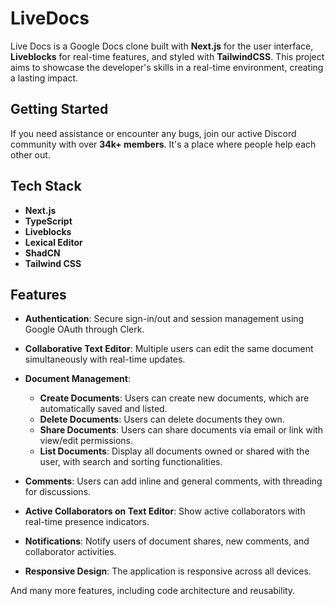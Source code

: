# LiveDocs

Live Docs is a Google Docs clone built with **Next.js** for the user interface, **Liveblocks** for real-time features, and styled with **TailwindCSS**. This project aims to showcase the developer's skills in a real-time environment, creating a lasting impact.

## Getting Started

If you need assistance or encounter any bugs, join our active Discord community with over **34k+ members**. It's a place where people help each other out.

## Tech Stack

- **Next.js**
- **TypeScript**
- **Liveblocks**
- **Lexical Editor**
- **ShadCN**
- **Tailwind CSS**

## Features

- **Authentication**: Secure sign-in/out and session management using Google OAuth through Clerk.

- **Collaborative Text Editor**: Multiple users can edit the same document simultaneously with real-time updates.

- **Document Management**:
  - **Create Documents**: Users can create new documents, which are automatically saved and listed.
  - **Delete Documents**: Users can delete documents they own.
  - **Share Documents**: Users can share documents via email or link with view/edit permissions.
  - **List Documents**: Display all documents owned or shared with the user, with search and sorting functionalities.

- **Comments**: Users can add inline and general comments, with threading for discussions.

- **Active Collaborators on Text Editor**: Show active collaborators with real-time presence indicators.

- **Notifications**: Notify users of document shares, new comments, and collaborator activities.

- **Responsive Design**: The application is responsive across all devices.

And many more features, including code architecture and reusability.
